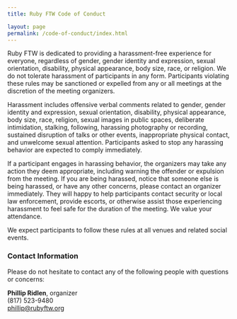 ```yaml
---
title: Ruby FTW Code of Conduct

layout: page
permalink: /code-of-conduct/index.html
---
```


Ruby FTW is dedicated to providing a harassment-free experience for everyone, regardless of gender,
gender identity and expression, sexual orientation, disability, physical appearance, body size,
race, or religion. We do not tolerate harassment of participants in any form. Participants violating
these rules may be sanctioned or expelled from any or all meetings at the discretion of the meeting
organizers.

Harassment includes offensive verbal comments related to gender, gender identity and expression,
sexual orientation, disability, physical appearance, body size, race, religion, sexual images in
public spaces, deliberate intimidation, stalking, following, harassing photography or recording,
sustained disruption of talks or other events, inappropriate physical contact, and unwelcome sexual
attention. Participants asked to stop any harassing behavior are expected to comply immediately.

If a participant engages in harassing behavior, the organizers may take any action they deem
appropriate, including warning the offender or expulsion from the meeting. If you are being
harassed, notice that someone else is being harassed, or have any other concerns, please contact an
organizer immediately. They will happy to help participants contact security or local law
enforcement, provide escorts, or otherwise assist those experiencing harassment to feel safe for the
duration of the meeting. We value your attendance.

We expect participants to follow these rules at all venues and related social events.

### Contact Information

Please do not hesitate to contact any of the following people with questions or concerns:

**Phillip Ridlen**, organizer  
(817) 523-9480  
<phillip@rubyftw.org>
